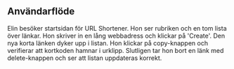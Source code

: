 ## Användarflöde

Elin besöker startsidan för URL Shortener. Hon ser rubriken och en tom lista över länkar. Hon skriver in en lång webbadress och klickar på 'Create'. Den nya korta länken dyker upp i listan. Hon klickar på copy-knappen och verifierar att kortkoden hamnar i urklipp. Slutligen tar hon bort en länk med delete-knappen och ser att listan uppdateras korrekt.